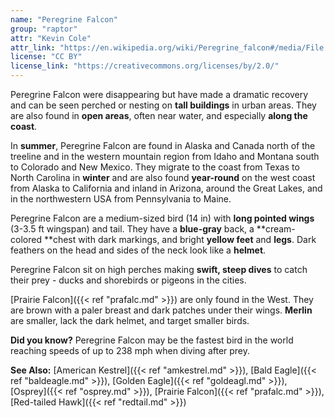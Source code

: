 ```yaml
---
name: "Peregrine Falcon"
group: "raptor"
attr: "Kevin Cole"
attr_link: "https://en.wikipedia.org/wiki/Peregrine_falcon#/media/File:Peregrine_Falcon_in_flight.jpg"
license: "CC BY"
license_link: "https://creativecommons.org/licenses/by/2.0/"
---
```

Peregrine Falcon were disappearing but have made a dramatic recovery and can be seen perched or nesting on **tall buildings** in urban areas. They are also found in **open areas**, often near water, and especially **along the coast**. 

In **summer**, Peregrine Falcon are found in Alaska and Canada north of the treeline and in the western mountain region from Idaho and Montana south to Colorado and New Mexico. They migrate to the coast from Texas to North Carolina in **winter** and are also found **year-round** on the west coast from Alaska to California and inland in Arizona, around the Great Lakes, and in the northwestern USA from Pennsylvania to Maine.

Peregrine Falcon are a medium-sized bird (14 in) with **long pointed wings** (3-3.5 ft wingspan) and tail. They have a **blue-gray** back, a **cream-colored **chest with dark markings, and bright **yellow feet** and **legs**. Dark feathers on the head and sides of the neck look like a **helmet**.

Peregrine Falcon sit on high perches making **swift, steep dives** to catch their prey - ducks and shorebirds or pigeons in the cities.

[Prairie Falcon]({{< ref "prafalc.md" >}}) are only found in the West. They are brown with a paler breast and dark patches under their wings. **Merlin** are smaller, lack the dark helmet, and target smaller birds.

**Did you know?** Peregrine Falcon may be the fastest bird in the world reaching speeds of up to 238 mph when diving after prey.

<!-- generated, do not edit -->
**See Also:**
[American Kestrel]({{< ref "amkestrel.md" >}}),
[Bald Eagle]({{< ref "baldeagle.md" >}}),
[Golden Eagle]({{< ref "goldeagl.md" >}}),
[Osprey]({{< ref "osprey.md" >}}),
[Prairie Falcon]({{< ref "prafalc.md" >}}),
[Red-tailed Hawk]({{< ref "redtail.md" >}})
